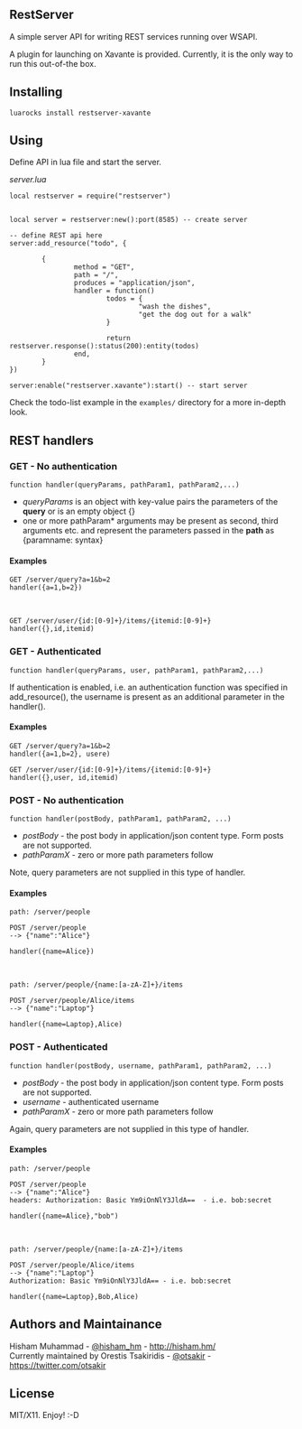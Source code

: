 RestServer
----------

A simple server API for writing REST services running over WSAPI.

A plugin for launching on Xavante is provided. Currently, it is the only way
to run this out-of-the box.

Installing
----------

    luarocks install restserver-xavante

Using
-----

Define API in lua file and start the server.

*server.lua*
```
local restserver = require("restserver")


local server = restserver:new():port(8585) -- create server

-- define REST api here
server:add_resource("todo", {

        {
                method = "GET",
                path = "/",
                produces = "application/json",
                handler = function()
                        todos = {
                                "wash the dishes",
                                "get the dog out for a walk"
                        }

                        return restserver.response():status(200):entity(todos)
                end,
        }
})

server:enable("restserver.xavante"):start() -- start server
```

Check the todo-list example in the `examples/` directory for a more in-depth look.


REST handlers
-------------

### GET - No authentication

    function handler(queryParams, pathParam1, pathParam2,...)

* _queryParams_ is an object with key-value pairs the parameters of the **query** or is an empty object {}
* one or more pathParam* arguments may be present as second, third arguments etc. and represent the parameters passed in the **path** as {paramname: syntax}

#### Examples

    GET /server/query?a=1&b=2
    handler({a=1,b=2})
 <br>
 
    GET /server/user/{id:[0-9]+}/items/{itemid:[0-9]+}
    handler({},id,itemid)

### GET - Authenticated

    function handler(queryParams, user, pathParam1, pathParam2,...)
    
If authentication is enabled, i.e. an authentication function was specified in add_resource(), the username is present as an additional parameter in the handler().

#### Examples 

    GET /server/query?a=1&b=2
    handler({a=1,b=2}, usere)

    GET /server/user/{id:[0-9]+}/items/{itemid:[0-9]+}
    handler({},user, id,itemid)
    
### POST - No authentication

    function handler(postBody, pathParam1, pathParam2, ...)

* _postBody_ - the post body in application/json content type. Form posts are not supported.
* _pathParamX_ - zero or more path parameters follow

Note, query parameters are not supplied in this type of handler.

#### Examples

    path: /server/people 
 
    POST /server/people
    --> {"name":"Alice"}
    
    handler({name=Alice})
<br>  

    path: /server/people/{name:[a-zA-Z]+}/items
    
    POST /server/people/Alice/items
    --> {"name":"Laptop"}
    
    handler({name=Laptop},Alice)

### POST - Authenticated

    function handler(postBody, username, pathParam1, pathParam2, ...)

* _postBody_ - the post body in application/json content type. Form posts are not supported.
* _username_ - authenticated username
* _pathParamX_ - zero or more path parameters follow

Again, query parameters are not supplied in this type of handler. 

#### Examples

    path: /server/people 
 
    POST /server/people
    --> {"name":"Alice"}
    headers: Authorization: Basic Ym9iOnNlY3JldA==  - i.e. bob:secret
    
    handler({name=Alice},"bob")
<br>  

    path: /server/people/{name:[a-zA-Z]+}/items
    
    POST /server/people/Alice/items
    --> {"name":"Laptop"}
    Authorization: Basic Ym9iOnNlY3JldA== - i.e. bob:secret
    
    handler({name=Laptop},Bob,Alice)




Authors and Maintainance
------------------------

Hisham Muhammad - [@hisham_hm](http://mastodon.social/@hisham_hm) - http://hisham.hm/  
Currently maintained by Orestis Tsakiridis - [@otsakir](https://fosstodon.org/@otsakir) - https://twitter.com/otsakir

License
-------

MIT/X11. Enjoy! :-D

